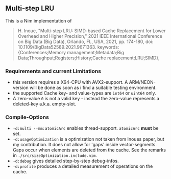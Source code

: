 ## Multi-step LRU

This is a Nim implementation of 

> H. Inoue, "Multi-step LRU: SIMD-based Cache Replacement for Lower Overhead and Higher Precision," 2021 IEEE International Conference on Big Data (Big Data), Orlando, FL, USA, 2021, pp. 174-180, doi: 10.1109/BigData52589.2021.9671363. keywords: {Conferences;Memory management;Metadata;Big Data;Throughput;Registers;History;Cache replacement;LRU;SIMD},


 ### Requirements and current Limitations 
 
- this version requires a X64-CPU with AVX2-support. A ARM/NEON-version will be done as soon as i find a suitable testing environment.
- the supported Cache key- and value-types are `int64` or `uint64` only.
- A zero-value `0` is not a valid key - instead the zero-value represents a deleted-key a.k.a. empty-slot.   

### Compile-Options

- `-d:multi --mm:atomicArc` enables thread-support. `atomicArc` **must** be set.
- `-d:usageOptimization` is a optimization not taken from Inoues paper, but my contribution. It does not allow for 'gaps' inside vector-segments. Gaps occur when elements are deleted from the cache. See the remarks in `./src/sizeOptimization.include.nim`.
- `-d:debug` gives detailed step-by-step debug-infos.
- `-d:profile` produces a detailed measurement of operations on the cache. 
